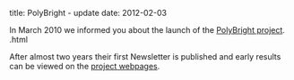 title: PolyBright - update
date: 2012-02-03 

In March 2010 we informed you about the launch of the [PolyBright project](/4m-association/content/Extending-process-limits-laser-polymer-weldin/Extending-process-limits-laser-polymer-weldin.html).  .html
  
After almost two years their first Newsletter is published and early results can be viewed on the [project webpages](http://www.polybright.eu/145749.html). 